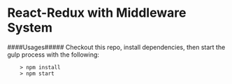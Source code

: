 # React-Redux with Middleware System


####Usages#####
Checkout this repo, install dependencies, then start the gulp process with the following:

```
	> npm install
	> npm start
```

